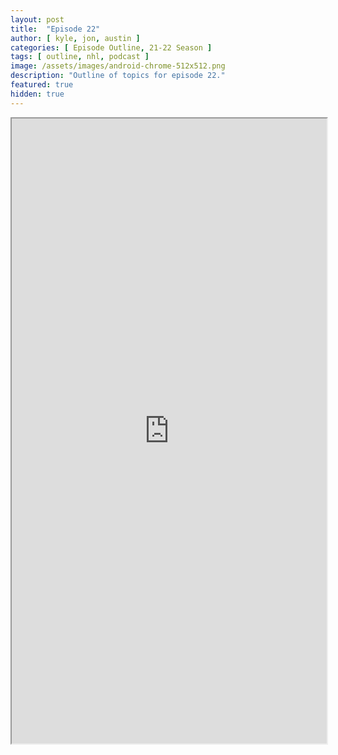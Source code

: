 ```yaml
---
layout: post
title:  "Episode 22"
author: [ kyle, jon, austin ]
categories: [ Episode Outline, 21-22 Season ]
tags: [ outline, nhl, podcast ]
image: /assets/images/android-chrome-512x512.png
description: "Outline of topics for episode 22."
featured: true
hidden: true
---
```


<iframe src="https://docs.google.com/document/d/e/2PACX-1vSQJyZ82fixqaXjwWnA58PpOTDgh6LsSEMVphOy91hKw2Er5zOCkaFtIeDXUVTam-QPzggB05vh1xMP/pub?embedded=true" width="100%" height="1000"></iframe>
